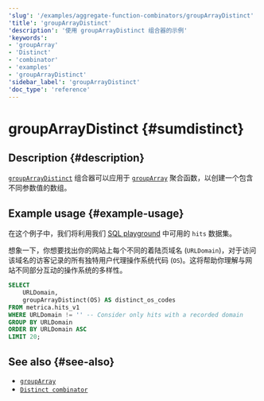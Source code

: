 ```yaml
---
'slug': '/examples/aggregate-function-combinators/groupArrayDistinct'
'title': 'groupArrayDistinct'
'description': '使用 groupArrayDistinct 组合器的示例'
'keywords':
- 'groupArray'
- 'Distinct'
- 'combinator'
- 'examples'
- 'groupArrayDistinct'
'sidebar_label': 'groupArrayDistinct'
'doc_type': 'reference'
---
```



# groupArrayDistinct {#sumdistinct}

## Description {#description}

[`groupArrayDistinct`](/sql-reference/aggregate-functions/combinators#-foreach) 组合器可以应用于 [`groupArray`](/sql-reference/aggregate-functions/reference/sum) 聚合函数，以创建一个包含不同参数值的数组。

## Example usage {#example-usage}

在这个例子中，我们将利用我们 [SQL playground](https://sql.clickhouse.com/) 中可用的 `hits` 数据集。

想象一下，你想要找出你的网站上每个不同的着陆页域名 (`URLDomain`)，对于访问该域名的访客记录的所有独特用户代理操作系统代码 (`OS`)。这将帮助你理解与网站不同部分互动的操作系统的多样性。

```sql runnable
SELECT
    URLDomain,
    groupArrayDistinct(OS) AS distinct_os_codes
FROM metrica.hits_v1
WHERE URLDomain != '' -- Consider only hits with a recorded domain
GROUP BY URLDomain
ORDER BY URLDomain ASC
LIMIT 20;
```

## See also {#see-also}
- [`groupArray`](/sql-reference/aggregate-functions/reference/grouparray)
- [`Distinct combinator`](/sql-reference/aggregate-functions/combinators#-distinct)
